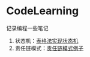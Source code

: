 # CodeLearning
记录编程一些笔记

1. 状态机：[表格法实现状态机](https://github.com/AstarLight/FSM-framework)
2. 责任链模式：[责任链模式例子](https://github.com/simple-android-framework-exchange/android_design_patterns_analysis/tree/master/chain-of-responsibility/AigeStudio)
